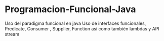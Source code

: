 # Programacion-Funcional-Java
Uso del paradigma funcional en java
Uso de interfaces funcionales, Predicate, Consumer , Supplier, Function asi como también lambdas y API stream

